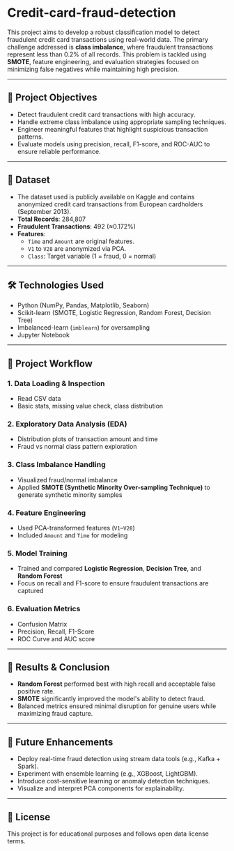 # Credit-card-fraud-detection
This project aims to develop a robust classification model to detect fraudulent credit card transactions using real-world data. The primary challenge addressed is **class imbalance**, where fraudulent transactions represent less than 0.2% of all records. This problem is tackled using **SMOTE**, feature engineering, and evaluation strategies focused on minimizing false negatives while maintaining high precision.

---

## 📌 Project Objectives

- Detect fraudulent credit card transactions with high accuracy.
- Handle extreme class imbalance using appropriate sampling techniques.
- Engineer meaningful features that highlight suspicious transaction patterns.
- Evaluate models using precision, recall, F1-score, and ROC-AUC to ensure reliable performance.

---

## 📂 Dataset

- The dataset used is publicly available on Kaggle and contains anonymized credit card transactions from European cardholders (September 2013).
- **Total Records**: 284,807  
- **Fraudulent Transactions**: 492 (≈0.172%)
- **Features**:
  - `Time` and `Amount` are original features.
  - `V1` to `V28` are anonymized via PCA.
  - `Class`: Target variable (1 = fraud, 0 = normal)

---

## 🛠️ Technologies Used

- Python (NumPy, Pandas, Matplotlib, Seaborn)
- Scikit-learn (SMOTE, Logistic Regression, Random Forest, Decision Tree)
- Imbalanced-learn (`imblearn`) for oversampling
- Jupyter Notebook

---

## 🚀 Project Workflow

### 1. Data Loading & Inspection
- Read CSV data
- Basic stats, missing value check, class distribution

### 2. Exploratory Data Analysis (EDA)
- Distribution plots of transaction amount and time
- Fraud vs normal class pattern exploration

### 3. Class Imbalance Handling
- Visualized fraud/normal imbalance
- Applied **SMOTE (Synthetic Minority Over-sampling Technique)** to generate synthetic minority samples

### 4. Feature Engineering
- Used PCA-transformed features (`V1`–`V28`)
- Included `Amount` and `Time` for modeling

### 5. Model Training
- Trained and compared **Logistic Regression**, **Decision Tree**, and **Random Forest**
- Focus on recall and F1-score to ensure fraudulent transactions are captured

### 6. Evaluation Metrics
- Confusion Matrix
- Precision, Recall, F1-Score
- ROC Curve and AUC score

---

## 🧾 Results & Conclusion

- **Random Forest** performed best with high recall and acceptable false positive rate.
- **SMOTE** significantly improved the model's ability to detect fraud.
- Balanced metrics ensured minimal disruption for genuine users while maximizing fraud capture.

---

## 🔮 Future Enhancements

- Deploy real-time fraud detection using stream data tools (e.g., Kafka + Spark).
- Experiment with ensemble learning (e.g., XGBoost, LightGBM).
- Introduce cost-sensitive learning or anomaly detection techniques.
- Visualize and interpret PCA components for explainability.

---

## 📜 License

This project is for educational purposes and follows open data license terms.
